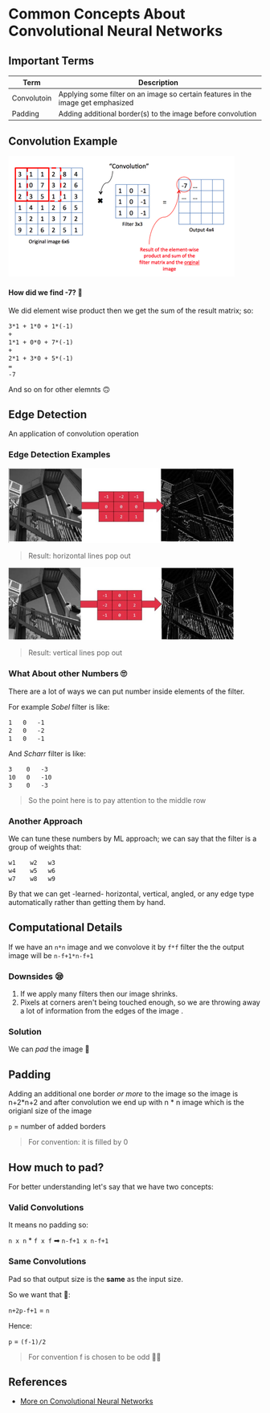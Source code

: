# Common Concepts About Convolutional Neural Networks

## Important Terms
| Term            | Description   |
| --------------- |---------------|
| Convolutoin     | Applying some filter on an image so certain features in the image get emphasized |
| Padding         | Adding additional border(s) to the image before convolution  |


## Convolution Example
<img src="../res/ConvolutionEx.png" width="450"  />

#### How did we find -7? 🤔
We did element wise product then we get the sum of the result matrix; so:

```
3*1 + 1*0 + 1*(-1)
+
1*1 + 0*0 + 7*(-1)
+
2*1 + 3*0 + 5*(-1)
=
-7
```
And so on for other elemnts 🙃

## Edge Detection
An application of convolution operation

### Edge Detection Examples
<img src="../res/ConvolutionExH.JPG" width="450"  />

> Result: horizontal lines pop out

<img src="../res/ConvolutionExV.JPG" width="450"  />

> Result: vertical lines pop out

### What About other Numbers 🙄
There are a lot of ways we can put number inside elements of the filter. 

For example _Sobel_ filter is like:

```
1   0   -1
2   0   -2
1   0   -1
```

And _Scharr_ filter is like:

```
3    0   -3
10   0   -10
3    0   -3
```

> So the point here is to pay attention to the middle row

### Another Approach
We can tune these numbers by ML approach; we can say that the filter is a group of weights that:

```
w1    w2   w3
w4    w5   w6
w7    w8   w9
```

By that we can get -learned- horizontal, vertical, angled, or any edge type automatically rather than getting them by hand.


## Computational Details
If we have an `n*n` image and we convolove it by `f*f` filter the the output image will be `n-f+1*n-f+1` 

### Downsides 😪
1. If we apply many filters then our image shrinks.
2. Pixels at corners aren't being touched enough, so we are throwing away a lot of information from the edges of the image .

### Solution
We can _pad_ the image 💪 

## Padding
Adding an additional one border _or more_ to the image so the image is n+2*n+2 and after convolution we end up with n * n image which is the origianl size of the image

`p` = number of added borders

> For convention: it is filled by 0

## How much to pad?
For better understanding let's say that we have two concepts:

### Valid Convolutions
It means no padding so:

`n x n`  *  `f x f`  ➡  `n-f+1 x n-f+1`

### Same Convolutions
Pad so that output size is the **same** as the input size.

So we want that 🧐: 

`n+2p-f+1` = `n`

Hence:

`p` = `(f-1)/2`

> For convention f is chosen to be odd 👩‍🚀


## References
* [More on Convolutional Neural Networks](https://www.youtube.com/playlist?list=PLkDaE6sCZn6Gl29AoE31iwdVwSG-KnDzF)
